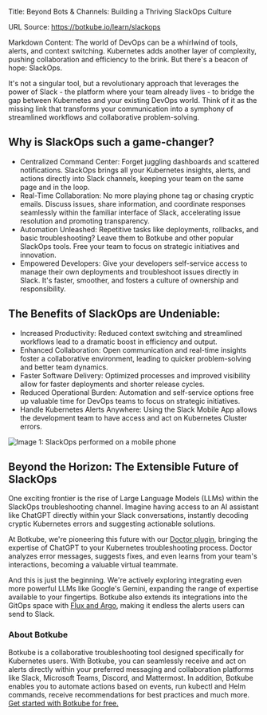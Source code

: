 Title: Beyond Bots & Channels: Building a Thriving SlackOps Culture

URL Source: https://botkube.io/learn/slackops

Markdown Content:
The world of DevOps can be a whirlwind of tools, alerts, and context switching. Kubernetes adds another layer of complexity, pushing collaboration and efficiency to the brink. But there's a beacon of hope: SlackOps.

It's not a singular tool, but a revolutionary approach that leverages the power of Slack - the platform where your team already lives - to bridge the gap between Kubernetes and your existing DevOps world. Think of it as the missing link that transforms your communication into a symphony of streamlined workflows and collaborative problem-solving.

**Why is SlackOps such a game-changer?**
----------------------------------------

*   Centralized Command Center: Forget juggling dashboards and scattered notifications. SlackOps brings all your Kubernetes insights, alerts, and actions directly into Slack channels, keeping your team on the same page and in the loop.
*   Real-Time Collaboration: No more playing phone tag or chasing cryptic emails. Discuss issues, share information, and coordinate responses seamlessly within the familiar interface of Slack, accelerating issue resolution and promoting transparency.
*   Automation Unleashed: Repetitive tasks like deployments, rollbacks, and basic troubleshooting? Leave them to Botkube and other popular SlackOps tools. Free your team to focus on strategic initiatives and innovation.
*   Empowered Developers: Give your developers self-service access to manage their own deployments and troubleshoot issues directly in Slack. It's faster, smoother, and fosters a culture of ownership and responsibility.

**The Benefits of SlackOps are Undeniable:**
--------------------------------------------

*   Increased Productivity: Reduced context switching and streamlined workflows lead to a dramatic boost in efficiency and output.
*   Enhanced Collaboration: Open communication and real-time insights foster a collaborative environment, leading to quicker problem-solving and better team dynamics.
*   Faster Software Delivery: Optimized processes and improved visibility allow for faster deployments and shorter release cycles.
*   Reduced Operational Burden: Automation and self-service options free up valuable time for DevOps teams to focus on strategic initiatives.
*   Handle Kubernetes Alerts Anywhere: Using the Slack Mobile App allows the development team to have access and act on Kubernetes Cluster errors.

![Image 1: SlackOps performed on a mobile phone](https://cdn.prod.website-files.com/634fabb21508d6c9db9bc46f/6585f8ca58fa1f00d24a8665_eaeNNA67Ccjxi6rom7fWGHmQoGRMRAcoYgfZdmkv3lAWxxzKcauX_p11A4nVAjrpYZziSXNTHVh_6UTFZRp2-t-xhJTVNAYMS4xGPQClDplLu0K5wvcV5AukTjpz4oyjWbZd_XaLmi8bOjVrSTLHPvI.jpeg)

**Beyond the Horizon: The Extensible Future of SlackOps**
---------------------------------------------------------

One exciting frontier is the rise of Large Language Models (LLMs) within the SlackOps troubleshooting channel. Imagine having access to an AI assistant like ChatGPT directly within your Slack conversations, instantly decoding cryptic Kubernetes errors and suggesting actionable solutions.

At Botkube, we're pioneering this future with our [Doctor plugin](https://botkube.io/blog/use-chatgpt-to-troubleshoot-kubernetes-errors-with-botkubes-doctor), bringing the expertise of ChatGPT to your Kubernetes troubleshooting process. Doctor analyzes error messages, suggests fixes, and even learns from your team's interactions, becoming a valuable virtual teammate.

And this is just the beginning. We're actively exploring integrating even more powerful LLMs like Google's Gemini, expanding the range of expertise available to your fingertips. Botkube also extends its integrations into the GitOps space with [Flux and Argo](http://botkube.io/integrations), making it endless the alerts users can send to Slack.

### About Botkube

Botkube is a collaborative troubleshooting tool designed specifically for Kubernetes users. With Botkube, you can seamlessly receive and act on alerts directly within your preferred messaging and collaboration platforms like Slack, Microsoft Teams, Discord, and Mattermost. In addition, Botkube enables you to automate actions based on events, run kubectl and Helm commands, receive recommendations for best practices and much more. [Get started with Botkube for free.](https://app.botkube.io/)
